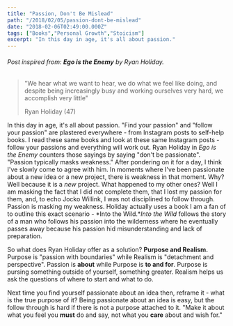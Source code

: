 ```yaml
---
title: "Passion, Don't Be Mislead"
path: "/2018/02/05/passion-dont-be-mislead"
date: "2018-02-06T02:49:00.000Z"
tags: ["Books","Personal Growth","Stoicism"]
excerpt: "In this day in age, it's all about passion."
---
```


###### Post inspired from: **Ego is the Enemy** by Ryan Holiday.

> "We hear what we want to hear, we do what we feel like doing, and despite being increasingly busy and working ourselves very hard, we accomplish very little"
> 
> Ryan Holiday (47)

In this day in age, it's all about passion. "Find your passion" and "follow your passion" are plastered everywhere - from Instagram posts to self-help books. I read these same books and look at these same Instagram posts - follow your passions and everything will work out. Ryan Holiday in *Ego is the Enemy* counters those sayings by saying "don't be passionate". "Passion typically masks weakness." After pondering on it for a day, I think I've slowly come to agree with him. In moments where I've been passionate about a new idea or a new project, there is weakness in that moment. Why? Well because it is a *new* project. What happened to my other ones? Well I am masking the fact that I did not complete them, that I lost my passion for them, and, to echo Jocko Willink, I was not disciplined to follow through. Passion is masking my weakness. Holiday actually uses a book I am a fan of to outline this exact scenario - *Into the Wild.**Into the Wild* follows the story of a man who follows his passion into the wilderness where he eventually passes away because his passion hid misunderstanding and lack of preparation.

So what does Ryan Holiday offer as a solution? **Purpose and Realism.** Purpose is "passion with boundaries" while Realism is "detachment and perspective". Passion is **about** while Purpose is **to and for**. Purpose is pursing something outside of yourself, something greater. Realism helps us ask the questions of where to start and what to do.

Next time you find yourself passionate about an idea then, reframe it - what is the true purpose of it? Being passionate about an idea is easy, but the follow through is hard if there is not a purpose attached to it. "Make it about what you feel you **must** do and say, not what you **care** about and wish for."
